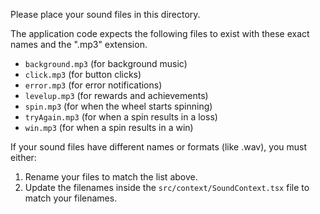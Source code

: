 Please place your sound files in this directory.

The application code expects the following files to exist with these exact names and the ".mp3" extension.

- `background.mp3` (for background music)
- `click.mp3` (for button clicks)
- `error.mp3` (for error notifications)
- `levelup.mp3` (for rewards and achievements)
- `spin.mp3` (for when the wheel starts spinning)
- `tryAgain.mp3` (for when a spin results in a loss)
- `win.mp3` (for when a spin results in a win)

If your sound files have different names or formats (like .wav), you must either:
1. Rename your files to match the list above.
2. Update the filenames inside the `src/context/SoundContext.tsx` file to match your filenames.
